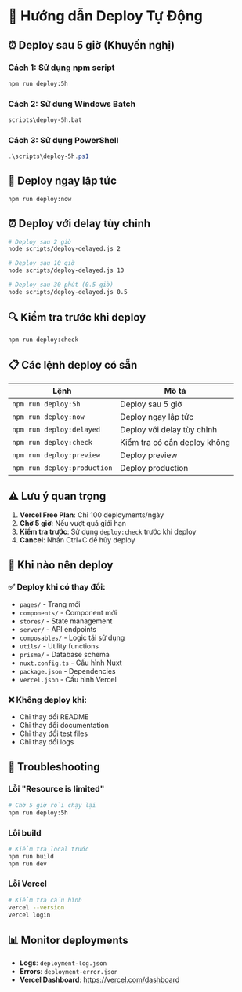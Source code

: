# 🚀 Hướng dẫn Deploy Tự Động

## ⏰ **Deploy sau 5 giờ (Khuyến nghị)**

### Cách 1: Sử dụng npm script
```bash
npm run deploy:5h
```

### Cách 2: Sử dụng Windows Batch
```cmd
scripts\deploy-5h.bat
```

### Cách 3: Sử dụng PowerShell
```powershell
.\scripts\deploy-5h.ps1
```

## 🚀 **Deploy ngay lập tức**

```bash
npm run deploy:now
```

## ⏰ **Deploy với delay tùy chỉnh**

```bash
# Deploy sau 2 giờ
node scripts/deploy-delayed.js 2

# Deploy sau 10 giờ
node scripts/deploy-delayed.js 10

# Deploy sau 30 phút (0.5 giờ)
node scripts/deploy-delayed.js 0.5
```

## 🔍 **Kiểm tra trước khi deploy**

```bash
npm run deploy:check
```

## 📋 **Các lệnh deploy có sẵn**

| Lệnh | Mô tả |
|------|-------|
| `npm run deploy:5h` | Deploy sau 5 giờ |
| `npm run deploy:now` | Deploy ngay lập tức |
| `npm run deploy:delayed` | Deploy với delay tùy chỉnh |
| `npm run deploy:check` | Kiểm tra có cần deploy không |
| `npm run deploy:preview` | Deploy preview |
| `npm run deploy:production` | Deploy production |

## ⚠️ **Lưu ý quan trọng**

1. **Vercel Free Plan**: Chỉ 100 deployments/ngày
2. **Chờ 5 giờ**: Nếu vượt quá giới hạn
3. **Kiểm tra trước**: Sử dụng `deploy:check` trước khi deploy
4. **Cancel**: Nhấn Ctrl+C để hủy deploy

## 🎯 **Khi nào nên deploy**

### ✅ **Deploy khi có thay đổi:**
- `pages/` - Trang mới
- `components/` - Component mới
- `stores/` - State management
- `server/` - API endpoints
- `composables/` - Logic tái sử dụng
- `utils/` - Utility functions
- `prisma/` - Database schema
- `nuxt.config.ts` - Cấu hình Nuxt
- `package.json` - Dependencies
- `vercel.json` - Cấu hình Vercel

### ❌ **Không deploy khi:**
- Chỉ thay đổi README
- Chỉ thay đổi documentation
- Chỉ thay đổi test files
- Chỉ thay đổi logs

## 🔧 **Troubleshooting**

### Lỗi "Resource is limited"
```bash
# Chờ 5 giờ rồi chạy lại
npm run deploy:5h
```

### Lỗi build
```bash
# Kiểm tra local trước
npm run build
npm run dev
```

### Lỗi Vercel
```bash
# Kiểm tra cấu hình
vercel --version
vercel login
```

## 📊 **Monitor deployments**

- **Logs**: `deployment-log.json`
- **Errors**: `deployment-error.json`
- **Vercel Dashboard**: https://vercel.com/dashboard
